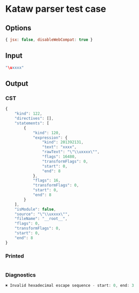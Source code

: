 # Kataw parser test case

## Options

`````js
{ jsx: false, disableWebCompat: true }
`````

## Input

`````js
"\uxxxx"
`````

## Output

### CST

```javascript
{
    "kind": 122,
    "directives": [],
    "statements": [
        {
            "kind": 120,
            "expression": {
                "kind": 201392131,
                "text": "xxxx",
                "rawText": "\"\\uxxxx\"",
                "flags": 16480,
                "transformFlags": 0,
                "start": 0,
                "end": 8
            },
            "flags": 16,
            "transformFlags": 0,
            "start": 0,
            "end": 8
        }
    ],
    "isModule": false,
    "source": "\"\\uxxxx\"",
    "fileName": "__root__",
    "flags": 0,
    "transformFlags": 0,
    "start": 0,
    "end": 8
}
```

### Printed

```javascript

```

### Diagnostics

```javascript
✖ Invalid hexadecimal escape sequence - start: 0, end: 3

```

